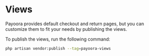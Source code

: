 # Views

Payoora provides default checkout and return pages, but you can customize them to fit your needs by publishing the views.

To publish the views, run the following command:

```bash
php artisan vendor:publish --tag=payoora-views
```
